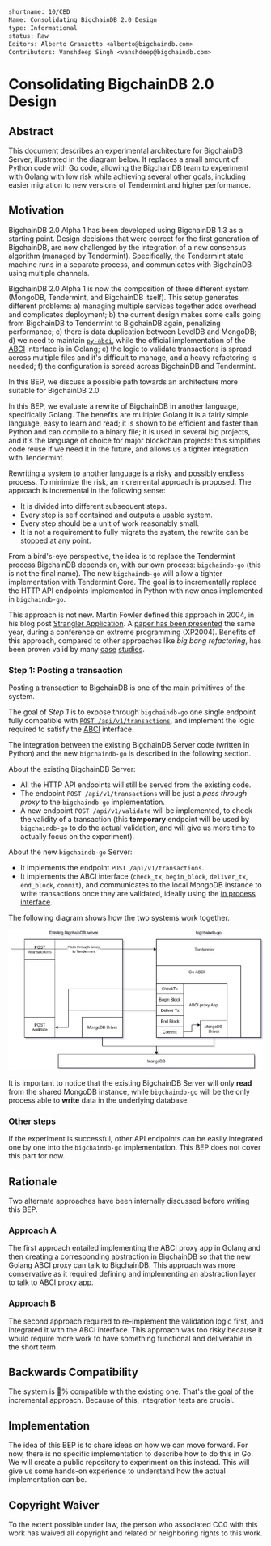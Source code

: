 ```
shortname: 10/CBD
Name: Consolidating BigchainDB 2.0 Design
type: Informational
status: Raw
Editors: Alberto Granzotto <alberto@bigchaindb.com>
Contributors: Vanshdeep Singh <vanshdeep@bigchaindb.com>
```

# Consolidating BigchainDB 2.0 Design

## Abstract
This document describes an experimental architecture for BigchainDB Server, illustrated in the diagram below. It replaces a small amount of Python code with Go code, allowing the BigchainDB team to experiment with Golang with low risk while achieving several other goals, including easier migration to new versions of Tendermint and higher performance.

## Motivation
BigchainDB 2.0 Alpha 1 has been developed using BigchainDB 1.3 as a starting point. Design decisions that were correct for the first generation of BigchainDB, are now challenged by the integration of a new consensus algorithm (managed by Tendermint). Specifically, the Tendermint state machine runs in a separate process, and communicates with BigchainDB using multiple channels.

BigchainDB 2.0 Alpha 1 is now the composition of three different system (MongoDB, Tendermint, and BigchainDB itself). This setup generates different problems: a) managing multiple services together adds overhead and complicates deployment; b) the current design makes some calls going from BigchainDB to Tendermint to BigchainDB again, penalizing performance; c) there is data duplication between LevelDB and MongoDB; d) we need to maintain [`py-abci`][pyabci], while the official implementation of the [ABCI][abci] interface is in Golang; e) the logic to validate transactions is spread across multiple files and it's difficult to manage, and a heavy refactoring is needed; f) the configuration is spread across BigchainDB and Tendermint.

In this BEP, we discuss a possible path towards an architecture more suitable for BigchainDB 2.0.

In this BEP, we evaluate a rewrite of BigchainDB in another language, specifically Golang. The benefits are multiple: Golang it is a fairly simple language, easy to learn and read; it is shown to be efficient and faster than Python and can compile to a binary file; it is used in several big projects, and it's the language of choice for major blockchain projects: this simplifies code reuse if we need it in the future, and allows us a tighter integration with Tendermint.

Rewriting a system to another language is a risky and possibly endless process. To minimize the risk, an incremental approach is proposed. The approach is incremental in the following sense:
- It is divided into different subsequent steps.
- Every step is self contained and outputs a usable system.
- Every step should be a unit of work reasonably small.
- It is not a requirement to fully migrate the system, the rewrite can be stopped at any point.

From a bird's-eye perspective, the idea is to replace the Tendermint process BigchainDB depends on, with our own process: `bigchaindb-go` (this is not the final name). The new `bigchaindb-go` will allow a tighter implementation with Tendermint Core. The goal is to incrementally replace the HTTP API endpoints implemented in Python with new ones implemented in `bigchaindb-go`.

This approach is not new. Martin Fowler defined this approach in 2004, in his blog post [Strangler Application][strangler:application]. A [paper has been presented][strangler:paper] the same year, during a conference on extreme programming (XP2004). Benefits of this approach, compared to other approaches like _big bang refactoring_, has been proven valid by many [case][strangler:case-study-1] [studies][strangler:case-study-2].

### Step 1: Posting a transaction
Posting a transaction to BigchainDB is one of the main primitives of the system.

The goal of _Step 1_ is to expose through `bigchaindb-go` one single endpoint fully compatible with [`POST /api/v1/transactions`][bdb:post-tx], and implement the logic required to satisfy the [ABCI][abci] interface.

The integration between the existing BigchainDB Server code (written in Python) and the new `bigchaindb-go` is described in the following section.

About the existing BigchainDB Server:
- All the HTTP API endpoints will still be served from the existing code.
- The endpoint `POST /api/v1/transactions` will be just a _pass through proxy_ to the `bigchaindb-go` implementation.
- A new endpoint `POST /api/v1/validate` will be implemented, to check the validity of a transaction (this **temporary** endpoint will be used by `bigchaindb-go` to do the actual validation, and will give us more time to actually focus on the experiment).

About the new `bigchaindb-go` Server:
- It implements the endpoint `POST /api/v1/transactions`.
- It implements the ABCI interface (`check_tx`, `begin_block`, `deliver_tx`, `end_block`, `commit`), and communicates to the local MongoDB instance to write transactions once they are validated, ideally using the [in process interface][abci:in-process].

The following diagram shows how the two systems work together.

![Interaction between the existing BigchainDB Server and bigchaindb-go][diagram]

It is important to notice that the existing BigchainDB Server will only **read** from the shared MongoDB instance, while `bigchaindb-go` will be the only process able to **write** data in the underlying database.

### Other steps
If the experiment is successful, other API endpoints can be easily integrated one by one into the `bigchaindb-go` implementation. This BEP does not cover this part for now.

## Rationale
Two alternate approaches have been internally discussed before writing this BEP.

### Approach A
The first approach entailed implementing the ABCI proxy app in Golang and then creating a corresponding abstraction in BigchainDB so that the new Golang ABCI proxy can talk to BigchainDB. This approach was more conservative as it required defining and implementing an abstraction layer to talk to ABCI proxy app.

### Approach B
The second approach required to re-implement the validation logic first, and integrated it with the ABCI interface. This approach was too risky because it would require more work to have something functional and deliverable in the short term.

## Backwards Compatibility
The system is :100:% compatible with the existing one. That's the goal of the incremental approach. Because of this, integration tests are crucial.

## Implementation
The idea of this BEP is to share ideas on how we can move forward. For now, there is no specific implementation to describe how to do this in Go. We will create a public repository to experiment on this instead. This will give us some hands-on experience to understand how the actual implementation can be.

## Copyright Waiver
To the extent possible under law, the person who associated CC0 with this work has waived all copyright and related or neighboring rights to this work.


[leveldb:corruption]: https://github.com/google/leveldb/issues?utf8=%E2%9C%93&q=corrupt+is%3Aissue
[bdb:changelog]: https://github.com/bigchaindb/bigchaindb/blob/07f03dbd5e903bbc35555ef4a00fe84b2e2dd122/CHANGELOG.md
[bdb:post-tx]: https://docs.bigchaindb.com/projects/server/en/v2.0.0a1/http-client-server-api.html#post--api-v1-transactions?mode=mode
[pyabci]: https://github.com/davebryson/py-abci/
[strangler:application]: https://www.martinfowler.com/bliki/StranglerApplication.html
[strangler:paper]: http://cdn.pols.co.uk/papers/agile-approach-to-legacy-systems.pdf
[strangler:case-study-1]: https://paulhammant.com/2013/07/14/legacy-application-strangulation-case-studies/
[strangler:case-study-2]: http://agilefromthegroundup.blogspot.de/2011/03/strangulation-pattern-of-choice-for.html
[abci]: http://tendermint.readthedocs.io/en/master/introduction.html#abci-overview
[abci:in-process]: https://github.com/tendermint/abci#in-process
[diagram]: ./diagram.jpg

